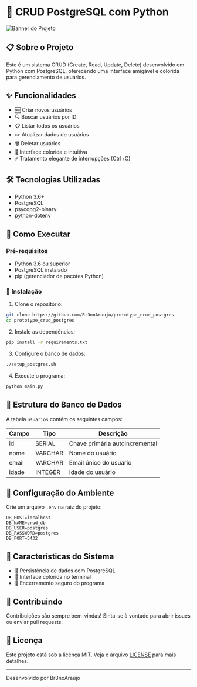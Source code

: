 # 🚀 CRUD PostgreSQL com Python

![Banner do Projeto](https://i.imgur.com/geXVRwr.png)

## 📋 Sobre o Projeto

Este é um sistema CRUD (Create, Read, Update, Delete) desenvolvido em Python com PostgreSQL, oferecendo uma interface amigável e colorida para gerenciamento de usuários.

## ✨ Funcionalidades

- 🆕 Criar novos usuários
- 🔍 Buscar usuários por ID
- 📋 Listar todos os usuários
- ✏️ Atualizar dados de usuários
- 🗑️ Deletar usuários
- 🎨 Interface colorida e intuitiva
- ⚡ Tratamento elegante de interrupções (Ctrl+C)

## 🛠️ Tecnologias Utilizadas

- Python 3.6+
- PostgreSQL
- psycopg2-binary
- python-dotenv

## 🚀 Como Executar

### Pré-requisitos

- Python 3.6 ou superior
- PostgreSQL instalado
- pip (gerenciador de pacotes Python)

### 🔧 Instalação

1. Clone o repositório:
```bash
git clone https://github.com/Br3noAraujo/prototype_crud_postgres
cd prototype_crud_postgres
```

2. Instale as dependências:
```bash
pip install -r requirements.txt
```

3. Configure o banco de dados:
```bash
./setup_postgres.sh
```

4. Execute o programa:
```bash
python main.py
```

## 📁 Estrutura do Banco de Dados

A tabela `usuarios` contém os seguintes campos:

| Campo  | Tipo      | Descrição                    |
|--------|-----------|------------------------------|
| id     | SERIAL    | Chave primária autoincremental|
| nome   | VARCHAR   | Nome do usuário              |
| email  | VARCHAR   | Email único do usuário       |
| idade  | INTEGER   | Idade do usuário             |

## 🔐 Configuração do Ambiente

Crie um arquivo `.env` na raiz do projeto:

```env
DB_HOST=localhost
DB_NAME=crud_db
DB_USER=postgres
DB_PASSWORD=postgres
DB_PORT=5432
```

## 🎯 Características do Sistema

- 💾 Persistência de dados com PostgreSQL
- 🎨 Interface colorida no terminal
- 🛑 Encerramento seguro do programa

## 🤝 Contribuindo

Contribuições são sempre bem-vindas! Sinta-se à vontade para abrir issues ou enviar pull requests.

## 📝 Licença

Este projeto está sob a licença MIT. Veja o arquivo [LICENSE](LICENSE) para mais detalhes.

---
Desenvolvido por Br3noAraujo
